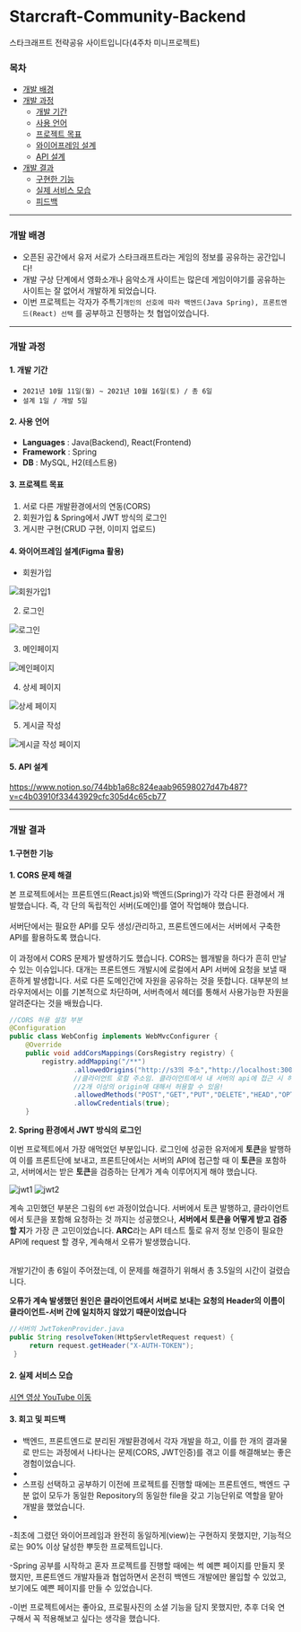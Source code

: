 # Starcraft-Community-Backend
스타크래프트 전략공유 사이트입니다(4주차 미니프로젝트)

### 목차
- [개발 배경](#개발-배경)
- [개발 과정](#개발-과정)
  - [개발 기간](#1-개발-기간)
  - [사용 언어](#2-사용-언어)
  - [프로젝트 목표](#3-프로젝트-)
  - [와이어프레임 설계](#4-와이어프레임-설계(Figma-활용))
  - [API 설계](#5-API-설계)
- [개발 결과](#개발-결과)
  - [구현한 기능](#1구현한-기능)
  - [실제 서비스 모습](#2-실제-서비스-모습)
  - [피드백](#3-회고-및-피드백)
---
### 개발 배경
- 오픈된 공간에서 유저 서로가 스타크래프트라는 게임의 정보를 공유하는 공간입니다!
- 개발 구상 단계에서 영화소개나 음악소개 사이트는 많은데 게임이야기를 공유하는 사이트는 잘 없어서 개발하게 되었습니다.
- 이번 프로젝트는 각자가 주특기`개인의 선호에 따라 백엔드(Java Spring), 프론트엔드(React) 선택` 를 공부하고 진행하는 첫 협업이었습니다.
---
### 개발 과정

#### 1. 개발 기간
- `2021년 10월 11일(월) ~ 2021년 10월 16일(토) / 총 6일`
- `설계 1일 / 개발 5일`

#### 2. 사용 언어
- **Languages** : Java(Backend), React(Frontend)
- **Framework** : Spring
- **DB** : MySQL, H2(테스트용)

#### 3. 프로젝트 목표
1. 서로 다른 개발환경에서의 연동(CORS)
2. 회원가입 & Spring에서 JWT 방식의 로그인
3. 게시판 구현(CRUD 구현, 이미지 업로드)



#### 4. 와이어프레임 설계(Figma 활용)

- 회원가입

![회원가입1](https://s3.us-west-2.amazonaws.com/secure.notion-static.com/9c892a8e-3133-482f-a656-69f54d4004da/Untitled.png?X-Amz-Algorithm=AWS4-HMAC-SHA256&X-Amz-Credential=AKIAT73L2G45O3KS52Y5%2F20211016%2Fus-west-2%2Fs3%2Faws4_request&X-Amz-Date=20211016T054032Z&X-Amz-Expires=86400&X-Amz-Signature=d564efe6d2fc6d88600cd18e4d02105449546bcfb0540bc19cad99bfe700f7aa&X-Amz-SignedHeaders=host&response-content-disposition=filename%20%3D%22Untitled.png%22)

2. 로그인

![로그인](https://s3.us-west-2.amazonaws.com/secure.notion-static.com/e3afe4e3-f4ee-47f2-98e7-f7c9655aa334/Untitled.png?X-Amz-Algorithm=AWS4-HMAC-SHA256&X-Amz-Credential=AKIAT73L2G45O3KS52Y5%2F20211016%2Fus-west-2%2Fs3%2Faws4_request&X-Amz-Date=20211016T054041Z&X-Amz-Expires=86400&X-Amz-Signature=2a13daff79b62a21127bb69f85147bcfef85c709f651e9232514d2322d70a083&X-Amz-SignedHeaders=host&response-content-disposition=filename%20%3D%22Untitled.png%22)

3. 메인페이지

![메인페이지](https://s3.us-west-2.amazonaws.com/secure.notion-static.com/6935fafd-f3b1-44a3-bf0f-d3689f98ab79/Untitled.png?X-Amz-Algorithm=AWS4-HMAC-SHA256&X-Amz-Credential=AKIAT73L2G45O3KS52Y5%2F20211016%2Fus-west-2%2Fs3%2Faws4_request&X-Amz-Date=20211016T054021Z&X-Amz-Expires=86400&X-Amz-Signature=ff7158d572acc7e5786e13bd4ace41d6ebab230a05d8958411fd462d578dfae2&X-Amz-SignedHeaders=host&response-content-disposition=filename%20%3D%22Untitled.png%22)

4. 상세 페이지

![상세 페이지](https://s3.us-west-2.amazonaws.com/secure.notion-static.com/23168c02-b0c2-448b-9b29-f8314713d3bc/Untitled.png?X-Amz-Algorithm=AWS4-HMAC-SHA256&X-Amz-Credential=AKIAT73L2G45O3KS52Y5%2F20211016%2Fus-west-2%2Fs3%2Faws4_request&X-Amz-Date=20211016T053946Z&X-Amz-Expires=86400&X-Amz-Signature=ec6b6705ee8326c4ff9d47116d4afeeced50ba2eb7bb71ad44c3f2137c82cd27&X-Amz-SignedHeaders=host&response-content-disposition=filename%20%3D%22Untitled.png%22)

5. 게시글 작성

![게시글 작성 페이지](https://s3.us-west-2.amazonaws.com/secure.notion-static.com/247b60df-d624-498c-85f9-24524f5d78ba/Untitled.png?X-Amz-Algorithm=AWS4-HMAC-SHA256&X-Amz-Credential=AKIAT73L2G45O3KS52Y5%2F20211016%2Fus-west-2%2Fs3%2Faws4_request&X-Amz-Date=20211016T054056Z&X-Amz-Expires=86400&X-Amz-Signature=360e673369b9ffd579bd599a6c8e9c48abd2a162d43ab2d3f71840ce870f7b35&X-Amz-SignedHeaders=host&response-content-disposition=filename%20%3D%22Untitled.png%22)

#### 5. API 설계
https://www.notion.so/744bb1a68c824eaab96598027d47b487?v=c4b03910f33443929cfc305d4c65cb77

---
### 개발 결과

#### 1.구현한 기능
**1. CORS 문제 해결**

본 프로젝트에서는 프론트엔드(React.js)와 백엔드(Spring)가 각각 다른 환경에서 개발했습니다. 즉, 각 단의 독립적인 서버(도메인)를 열어 작업해야 했습니다.<br></br>
서버단에서는 필요한 API를 모두 생성/관리하고, 프론트엔드에서는 서버에서 구축한 API를 활용하도록 했습니다.<br></br>
이 과정에서 CORS 문제가 발생하기도 했습니다. CORS는 웹개발을 하다가 흔히 만날 수 있는 이슈입니다. 대개는 프론트엔드 개발시에 로컬에서 API 서버에 요청을 보낼 때 흔하게 발생합니다.
서로 다른 도메인간에 자원을 공유하는 것을 뜻합니다. 대부분의 브라우저에서는 이를 기본적으로 차단하며, 서버측에서 헤더를 통해서 사용가능한 자원을 알려준다는 것을 배웠습니다.
```java
//CORS 허용 설정 부분
@Configuration
public class WebConfig implements WebMvcConfigurer {
    @Override
    public void addCorsMappings(CorsRegistry registry) {
        registry.addMapping("/**")
                .allowedOrigins("http://s3의 주소","http://localhost:3000","http://도메인주소/")
                //클라이언트 로컬 주소임. 클라이언트에서 내 서버의 api에 접근 시 허용에 관한 부분. CORS.
                //2개 이상의 origin에 대해서 허용할 수 있음!
                .allowedMethods("POST","GET","PUT","DELETE","HEAD","OPTIONS") // 클라이언트에서 요청하는 메소드 어디까지 허용할 것인가.
                .allowCredentials(true);
    }
```

**2. Spring 환경에서 JWT 방식의 로그인**

이번 프로젝트에서 가장 애먹었던 부분입니다. 로그인에 성공한 유저에게 **토큰**을 발행하여 이를 프론트단에 보내고, 프론트단에서는 서버의 API에 접근할 때 이 **토큰**을 포함하고,
서버에서는 받은 **토큰**을 검증하는 단계가 계속 이루어지게 해야 했습니다.

![jwt1](https://user-images.githubusercontent.com/85334989/128339887-413af3a0-65e5-4394-8f07-017923ee2b48.png)
![jwt2](https://user-images.githubusercontent.com/85334989/128339853-11304c4e-44ed-4a82-ac2f-f1464b5eb623.png)

계속 고민했던 부분은 그림의 `6번` 과정이었습니다. 서버에서 토큰 발행하고, 클라이언트에서 토큰을 포함해 요청하는 것 까지는 성공했으나, **서버에서 토큰을 어떻게 받고 검증할 지**가 가장 큰 고민이었습니다. **ARC**라는 API 테스트 툴로 유저 정보 인증이 필요한 API에 request 할 경우, 계속해서 오류가 발생했습니다.<br></br>

개발기간이 총 6일이 주어졌는데, 이 문제를 해결하기 위해서 총 3.5일의 시간이 걸렸습니다.

**오류가 계속 발생했던 원인은 클라이언트에서 서버로 보내는 요청의 Header의 이름이 클라이언트-서버 간에 일치하지 않았기 때문이었습니다**
```java
//서버의 JwtTokenProvider.java
public String resolveToken(HttpServletRequest request) {
     return request.getHeader("X-AUTH-TOKEN");
 }
```

#### 2. 실제 서비스 모습
[시연 영상 YouTube 이동](https://www.youtube.com/)

#### 3. 회고 및 피드백
- 백엔드, 프론트엔드로 분리된 개발환경에서 각자 개발을 하고, 이를 한 개의 결과물로 만드는 과정에서 나타나는 문제(CORS, JWT인증)를 겪고 이를 해결해보는 좋은 경험이었습니다.
- 
- 스프링 선택하고 공부하기 이전에 프로젝트를 진행할 때에는 프론트엔드, 백엔드 구분 없이 모두가 동일한 Repository의 동일한 file을 갖고 기능단위로 역할을 맡아 개발을 했었습니다.
- 
-최초에 그렸던 와이어프레임과 완전히 동일하게(view)는 구현하지 못했지만, 기능적으로는 90% 이상 달성한 뿌듯한 프로젝트입니다.

-Spring 공부를 시작하고 혼자 프로젝트를 진행할 때에는 썩 예쁜 페이지를 만들지 못했지만, 프론트엔드 개발자들과 협업하면서 온전히 백엔드 개발에만 몰입할 수 있었고, 보기에도 예쁜 페이지를 만들 수 있었습니다.

-이번 프로젝트에서는 좋아요, 프로필사진의 소셜 기능을 담지 못했지만, 추후 더욱 연구해서 꼭 적용해보고 싶다는 생각을 했습니다.
